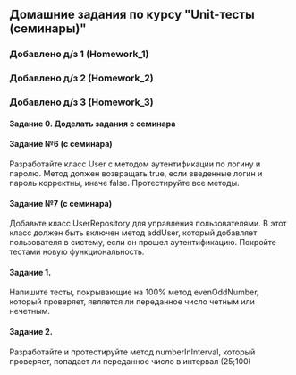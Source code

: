 ## Домашние задания по курсу "Unit-тесты (семинары)"

### Добавлено д/з 1 (Homework_1)

### Добавлено д/з 2 (Homework_2)

### Добавлено д/з 3 (Homework_3)

#### Задание 0. Доделать задания с семинара

#### Задание №6 (c семинара)
Разработайте класс User с методом аутентификации по логину и паролю. Метод должен возвращать true, если введенные логин и пароль корректны, иначе false. Протестируйте все методы.

#### Задание №7 (c семинара)
Добавьте класс UserRepository для управления пользователями. В этот класс должен быть включен метод addUser, который добавляет пользователя в систему, если он прошел аутентификацию. Покройте тестами новую функциональность.

#### Задание 1. 
Напишите тесты, покрывающие на 100% метод evenOddNumber, который проверяет, является ли переданное число четным или нечетным.

#### Задание 2. 
Разработайте и протестируйте метод numberInInterval, который проверяет, попадает ли переданное число в интервал (25;100)